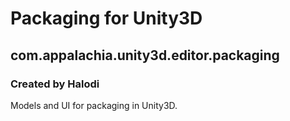 # Packaging for Unity3D
## com.appalachia.unity3d.editor.packaging
### Created by Halodi

Models and UI for packaging in Unity3D.